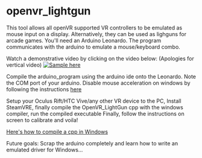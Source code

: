 # openvr_lightgun


This tool allows all openVR supported VR controllers to be emulated as mouse input on a display. Alternatively, they can be used as lighguns for arcade games. You'll need an Arduino Leonardo. The program communicates with the arduino to emulate a mouse/keyboard combo.

Watch a demonstrative video by clicking on the video below: (Apologies for vertical video)
[![Sample here](https://img.youtube.com/vi/aBct3N1zhEM/maxresdefault.jpg)](https://youtu.be/aBct3N1zhEM)

Compile the arduino_program using the arduino ide onto the Leonardo. Note the COM port of your arduino.
Disable mouse acceleration on windows by following the instructions [here](https://www.gamingscan.com/how-to-disable-mouse-acceleration-in-windows/)

Setup your Oculus Rift/HTC Vive/any other VR device to the PC, Install SteamVRE, finally compile the OpenVR_LightGun cpp with the windows compiler, run the compiled executable
Finally, follow the instructions on screen to calibrate and voila!

[Here's how to compile a cpp in Windows](https://docs.microsoft.com/en-us/cpp/build/walkthrough-compiling-a-native-cpp-program-on-the-command-line?view=vs-2019)

Future goals:
Scrap the arduino completely and learn how to write an emulated driver for Windows...
